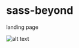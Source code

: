 # sass-beyond
landing page

![alt text](https://github.com/JahongirIzzatullaev/sass-beyond/main/img/bg/map_bg.png?raw=true)
